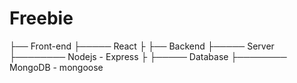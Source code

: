 # Freebie


├── Front-end
├───── React
├
├── Backend
├───── Server
├──────── Nodejs - Express
├
├───── Database
├──────── MongoDB - mongoose

